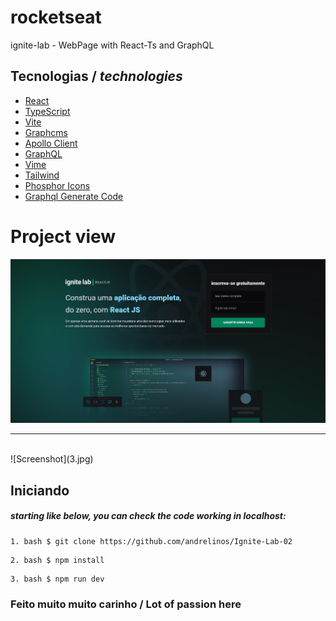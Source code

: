 # rocketseat
ignite-lab - WebPage with React-Ts and GraphQL

## Tecnologias / _technologies_
- [React](https://pt-br.reactjs.org/)
- [TypeScript](https://www.typescriptlang.org/)
- [Vite](https://vitejs.dev/)
- [Graphcms](https://graphcms.com/)
- [Apollo Client](https://www.apollographql.com/)
- [GraphQL](https://graphql.org/)
- [Vime](https://vimejs.com/)
- [Tailwind](https://tailwindcss.com/)
- [Phosphor Icons](https://phosphoricons.com/)
- [Graphql Generate Code](https://www.graphql-code-generator.com/)

# Project view

![Screenshot](1.jpg)
<hr/>
<br/>
![Screenshot](3.jpg)

## Iniciando ##

##### starting like below, you can check the code working in localhost:
```
1. bash $ git clone https://github.com/andrelinos/Ignite-Lab-02
```
```
2. bash $ npm install
```
```
3. bash $ npm run dev
```


### Feito muito muito carinho / Lot of passion here
